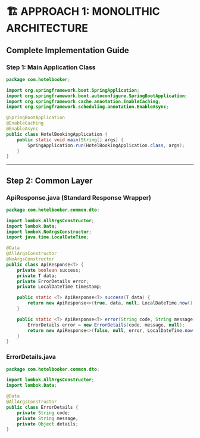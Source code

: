 # 🏗️ APPROACH 1: MONOLITHIC ARCHITECTURE

## Complete Implementation Guide

### Step 1: Main Application Class

```java
package com.hotelbooker;

import org.springframework.boot.SpringApplication;
import org.springframework.boot.autoconfigure.SpringBootApplication;
import org.springframework.cache.annotation.EnableCaching;
import org.springframework.scheduling.annotation.EnableAsync;

@SpringBootApplication
@EnableCaching
@EnableAsync
public class HotelBookingApplication {
    public static void main(String[] args) {
        SpringApplication.run(HotelBookingApplication.class, args);
    }
}
```

---

## Step 2: Common Layer

### ApiResponse.java (Standard Response Wrapper)

```java
package com.hotelbooker.common.dto;

import lombok.AllArgsConstructor;
import lombok.Data;
import lombok.NoArgsConstructor;
import java.time.LocalDateTime;

@Data
@AllArgsConstructor
@NoArgsConstructor
public class ApiResponse<T> {
    private boolean success;
    private T data;
    private ErrorDetails error;
    private LocalDateTime timestamp;

    public static <T> ApiResponse<T> success(T data) {
        return new ApiResponse<>(true, data, null, LocalDateTime.now());
    }

    public static <T> ApiResponse<T> error(String code, String message) {
        ErrorDetails error = new ErrorDetails(code, message, null);
        return new ApiResponse<>(false, null, error, LocalDateTime.now());
    }
}
```

### ErrorDetails.java

```java
package com.hotelbooker.common.dto;

import lombok.AllArgsConstructor;
import lombok.Data;

@Data
@AllArgsConstructor
public class ErrorDetails {
    private String code;
    private String message;
    private Object details;
}
```

